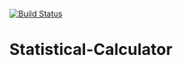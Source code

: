 [![Build Status](https://travis-ci.com/cadibemma/Statistical-Calculator.svg?branch=master)](https://travis-ci.com/cadibemma/Statistical-Calculator)

# Statistical-Calculator